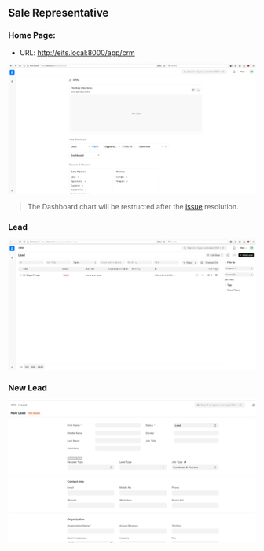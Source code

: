 ## Sale Representative

### Home Page:

- URL: http://eits.local:8000/app/crm

![alt text](<Screenshot from 2025-05-30 11-27-55.png>)


> The Dashboard chart will be restructed after the [issue](https://discuss.frappe.io/t/error-value-missing-for-workspace-type/147889) resolution.


### Lead

![alt text](image.png)


### New Lead
![alt text](image-1.png)